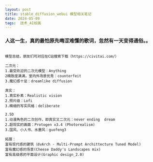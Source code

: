 ```yaml
---
layout: post  
title: stable_diffusion_webui 模型相关笔记
date: 2024-05-09  
tags:  技术_AI绘画
---
```

### 人这一生，真的最怕原先晦涩难懂的歌词，忽然有一天变得通俗。。


```

模型总结，朋友们可对应在C站搜索下载（https://civitai.com/）

二次元：
1.最受欢迎的二次元模型：Anything
2精致度满满，室内外场景优秀：counterfeit
3.魔幻感十足：dreamlike diffusion

真实：
1.真实朴素：Realistic vision
2.照片级：Lofi
3.精细的写实风格：deliberate

2.5D
1.动漫角色的二次创作，即真实又二次元：never ending  dream
2.超现实的画面：Protogen x3.4 (Photorealism)
3.国风、小人书、水墨风：guofeng3

拓展：
富有现代感的建筑（dvArch - Multi-Prompt Archittecture Tuned Model)
富有魔幻感的场景(Cheese Daddy's Landscapes mix)
富有高级感的平面设计(Graphic design_2.0)


```

<br/> 
<br/> 
<br/> 
<br/> 
<br/> 
<br/> 
<br/> 
<br/> 
<br/> 
<br/> 
<br/> 
<br/> 
